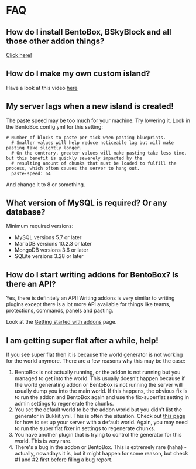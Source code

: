 # FAQ

## How do I install BentoBox, BSkyBlock and all those other addon things?
[Click here!](/BentoBox/wiki/Install-Bentobox)

## How do I make my own custom island?
Have a look at this video [here](https://youtu.be/4gvaG89uxAs)

## My server lags when a new island is created!
The paste speed may be too much for your machine. Try lowering it. Look in the BentoBox config.yml for this setting:
```
# Number of blocks to paste per tick when pasting blueprints.
  # Smaller values will help reduce noticeable lag but will make pasting take slightly longer.
  # On the contrary, greater values will make pasting take less time, but this benefit is quickly severely impacted by the
  # resulting amount of chunks that must be loaded to fulfill the process, which often causes the server to hang out.
  paste-speed: 64
```
And change it to 8 or something.

## What version of MySQL is required? Or any database?

Minimum required versions:
* MySQL versions 5.7 or later
* MariaDB versions 10.2.3 or later
* MongoDB versions 3.6 or later
* SQLite versions 3.28 or later

## How do I start writing addons for BentoBox? Is there an API?

Yes, there is definitely an API! Writing addons is very similar to writing plugins except there is a lot more API available for things like teams, protections, commands, panels and pasting.

Look at the [Getting started with addons](/BentoBox/wiki/Getting-started-with-Addons) page.

## I am getting super flat after a while, help!

If you see super flat then it is because the world generator is not working for the world anymore. There are a few reasons why this may be the case:

1. BentoBox is not actually running, or the addon is not running but you managed to get into the world. This usually doesn't happen because if the world generating addon or BentoBox is not running the server will usually dump you into the main world. If this happens, the obvious fix is to run the addon and BentoBox again and use the fix-superflat setting in admin settings to regenerate the chunks.
2. You set the default world to be the addon world but you didn't list the generator in Bukkit.yml. This is often the situation. Check out [this page](/BentoBox/wiki/Set-a-BentoBox-world-as-the-server-default-world) for how to set up your server with a default world. Again, you may need to run the super flat fixer in settings to regenerate chunks.
3. You have another plugin that is trying to control the generator for this world. This is very rare.
4. There's a bug in the addon or BentoBox. This is extremely rare (haha) - actually, nowadays it is, but it might happen for some reason, but check #1 and #2 first before filing a bug report. 
